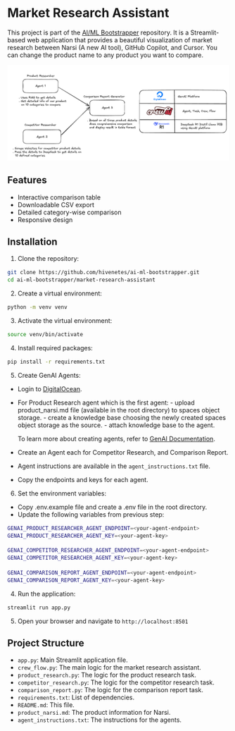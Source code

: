 # Market Research Assistant

This project is part of the [AI/ML Bootstrapper](https://github.com/hivenetes/ai-ml-bootstrapper) repository. It is a Streamlit-based web application that provides a beautiful visualization of market research between Narsi (A new AI tool), GitHub Copilot, and Cursor. You can change the product name to any product you want to compare.


![Tools and Implementation](exceldraw.png)

## Features

- Interactive comparison table
- Downloadable CSV export
- Detailed category-wise comparison
- Responsive design

## Installation

1. Clone the repository:

``` bash
git clone https://github.com/hivenetes/ai-ml-bootstrapper.git
cd ai-ml-bootstrapper/market-research-assistant
```

2. Create a virtual environment:

``` bash
python -m venv venv
```

3. Activate the virtual environment:

``` bash
source venv/bin/activate
```

4. Install required packages:

``` bash
pip install -r requirements.txt
```

5. Create GenAI Agents:
- Login to [DigitalOcean](https://cloud.digitalocean.com/login).
- For Product Research agent which is the first agent:
        - upload product_narsi.md file (available in the root directory) to spaces object storage.
        - create a knowledge base choosing the newly created spaces object storage as the source.
        - attach knowledge base to the agent. 

  To learn more about creating agents, refer to [GenAI Documentation](https://docs.digitalocean.com/products/genai-platform/how-to/manage-ai-agent/).
- Create an Agent each for Competitor Research, and Comparison Report.
- Agent instructions are available in the `agent_instructions.txt` file.
- Copy the endpoints and keys for each agent.


6. Set the environment variables:  

- Copy .env.example file and create a .env file in the root directory.
- Update the following variables from previous step:

``` bash
GENAI_PRODUCT_RESEARCHER_AGENT_ENDPOINT=<your-agent-endpoint>
GENAI_PRODUCT_RESEARCHER_AGENT_KEY=<your-agent-key>

GENAI_COMPETITOR_RESEARCHER_AGENT_ENDPOINT=<your-agent-endpoint>
GENAI_COMPETITOR_RESEARCHER_AGENT_KEY=<your-agent-key>

GENAI_COMPARISON_REPORT_AGENT_ENDPOINT=<your-agent-endpoint>
GENAI_COMPARISON_REPORT_AGENT_KEY=<your-agent-key>
```

4. Run the application:

``` bash
streamlit run app.py
```

5. Open your browser and navigate to `http://localhost:8501`


## Project Structure

- `app.py`: Main Streamlit application file.
- `crew_flow.py`: The main logic for the market research assistant.
- `product_research.py`: The logic for the product research task.
- `competitor_research.py`: The logic for the competitor research task.
- `comparison_report.py`: The logic for the comparison report task.
- `requirements.txt`: List of dependencies.
- `README.md`: This file.
- `product_narsi.md`: The product information for Narsi.
- `agent_instructions.txt`: The instructions for the agents.
